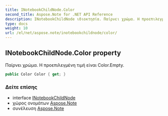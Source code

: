 ```yaml
---
title: INotebookChildNode.Color
second_title: Aspose.Note for .NET API Reference
description: INotebookChildNode ιδιοκτησία. Παίρνει χρώμα. Η προεπιλεγμένη τιμή είναι Color.Empty.
type: docs
weight: 10
url: /el/net/aspose.note/inotebookchildnode/color/
---
```

## INotebookChildNode.Color property

Παίρνει χρώμα. Η προεπιλεγμένη τιμή είναι Color.Empty.

```csharp
public Color Color { get; }
```

### Δείτε επίσης

* interface [INotebookChildNode](../)
* χώρος ονομάτων [Aspose.Note](../../inotebookchildnode/)
* συνέλευση [Aspose.Note](../../../)


